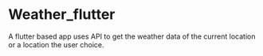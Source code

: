 # Weather_flutter
A flutter based app uses API to get the weather data of the current location or a location the user choice.

